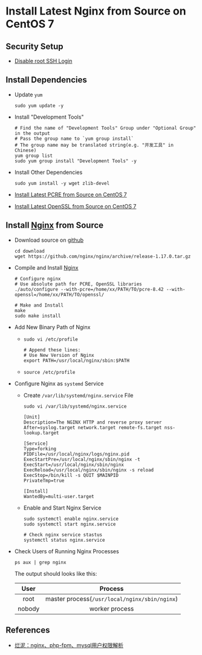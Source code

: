 # Install Latest Nginx from Source on CentOS 7

## Security Setup
* [Disable root SSH Login](https://github.com/northbright/Notes/blob/master/Linux/ssh/disable-root-ssh-login.md)

## Install Dependencies
* Update `yum`
   
      sudo yum update -y

* Install "Development Tools"
   
      # Find the name of "Development Tools" Group under "Optional Group" in the output
      # Pass the group name to `yum group install` 
      # The group name may be translated string(e.g. "开发工具" in Chinese)
      yum group list
      sudo yum group install "Development Tools" -y

* Install Other Dependencies
      
      sudo yum install -y wget zlib-devel

* [Install Latest PCRE from Source on CentOS 7](https://github.com/northbright/Notes/blob/master/pcre/install-latest-pcre-from-source-on-centos-7.md) 
* [Install Latest OpenSSL from Source on CentOS 7](https://github.com/northbright/Notes/blob/master/openssl/install-latest-openssl-from-source-on-centos-7.md)
   
## Install [Nginx](http://nginx.org/) from Source
* Download source on [github](https://github.com/nginx/nginx/releases)

      cd download
      wget https://github.com/nginx/nginx/archive/release-1.17.0.tar.gz

* Compile and Install [Nginx](http://nginx.org/)

      # Configure nginx
      # Use absolute path for PCRE, OpenSSL libraries
      ./auto/configure --with-pcre=/home/xx/PATH/TO/pcre-8.42 --with-openssl=/home/xx/PATH/TO/openssl/

      # Make and Install
      make
      sudo make install
      
* Add New Binary Path of Nginx
  * `sudo vi /etc/profile`

        # Append these lines:
        # Use New Version of Nginx
        export PATH=/usr/local/nginx/sbin:$PATH

  * `source /etc/profile`

* Configure Nginx as `systemd` Service
  * Create `/var/lib/systemd/nginx.service` File

        sudo vi /var/lib/systemd/nginx.service

        [Unit]
        Description=The NGINX HTTP and reverse proxy server
        After=syslog.target network.target remote-fs.target nss-lookup.target

        [Service]
        Type=forking
        PIDFile=/usr/local/nginx/logs/nginx.pid
        ExecStartPre=/usr/local/nginx/sbin/nginx -t
        ExecStart=/usr/local/nginx/sbin/nginx
        ExecReload=/usr/local/nginx/sbin/nginx -s reload
        ExecStop=/bin/kill -s QUIT $MAINPID
        PrivateTmp=true

        [Install]
        WantedBy=multi-user.target

  * Enable and Start Nginx Service
  
        sudo systemctl enable nginx.service
        sudo systemctl start nginx.service
        
        # Check nginx service stastus
        systemctl status nginx.service

* Check Users of Running Nginx Processes

      ps aux | grep nginx

    The output should looks like this:

    | User | Process |
    | :--: | :--: |
    | root | master process(`/usr/local/nginx/sbin/nginx`) |
    | nobody | worker process |

## References
* [烂泥：nginx、php-fpm、mysql用户权限解析](http://blog.51cto.com/ilanni/1561097)
